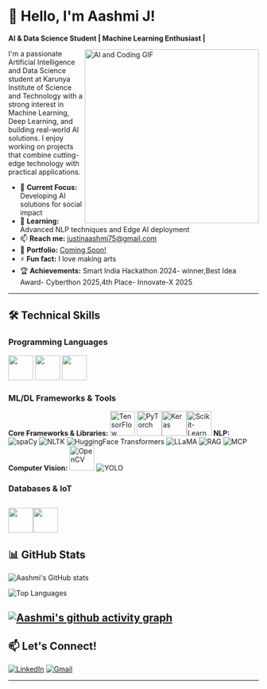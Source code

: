 # 👋 Hello, I'm Aashmi J!

**AI & Data Science Student | Machine Learning Enthusiast |**

<img align="right" width="350" src="https://media.giphy.com/media/qgQUggAC3Pfv687qPC/giphy.gif" alt="AI and Coding GIF" />

I'm a passionate Artificial Intelligence and Data Science student at Karunya Institute of Science and Technology with a strong interest in Machine Learning, Deep Learning, and building real-world AI solutions. I enjoy working on projects that combine cutting-edge technology with practical applications.

- 🔭 **Current Focus:** Developing AI solutions for social impact
- 🌱 **Learning:** Advanced NLP techniques and Edge AI deployment
- 📫 **Reach me:** [justinaashmi75@gmail.com](mailto:justinaashmi75@gmail.com)
- 🎯 **Portfolio:** [Coming Soon!]()
- ⚡ **Fun fact:** I love making arts
- 🏆 **Achievements:** Smart India Hackathon 2024- winner,Best Idea Award- Cyberthon 2025,4th Place- Innovate-X 2025
---
## 🛠️ Technical Skills

### Programming Languages
<img height="50" width="50" src="https://img.icons8.com/color/48/000000/python.png" /> <img height="50" width="50" src="https://img.icons8.com/color/48/000000/c-programming.png" /> <img height="50" width="50" src="https://img.icons8.com/color/48/000000/java-coffee-cup-logo.png" />

### ML/DL Frameworks & Tools
**Core Frameworks & Libraries:**
<img height="50" src="https://img.icons8.com/ios-filled/50/000000/tensorflow.png" alt="TensorFlow" /> <img height="50" src="https://img.icons8.com/color/48/000000/pytorch.png" alt="PyTorch" /><img height="50" src="https://img.icons8.com/color/48/000000/keras.png" alt="Keras" /><img height="50" src="https://img.icons8.com/color/48/000000/scikit-learn.png" alt="Scikit-Learn" />
**NLP:**
![spaCy](https://img.shields.io/badge/spaCy-09A3D5?style=for-the-badge&logo=spacy&logoColor=white) ![NLTK](https://img.shields.io/badge/NLTK-FF6F00?style=for-the-badge&logo=python&logoColor=white) ![HuggingFace Transformers](https://img.shields.io/badge/🤗%20Transformers-FF6F00?style=for-the-badge&logo=huggingface&logoColor=white) ![LLaMA](https://img.shields.io/badge/LLaMA-FF6F00?style=for-the-badge&logo=meta&logoColor=white) ![RAG](https://img.shields.io/badge/RAG-4285F4?style=for-the-badge&logo=rag&logoColor=white) ![MCP](https://img.shields.io/badge/MCP-FF6F00?style=for-the-badge&logo=modelcontextprotocol&logoColor=white)
**Computer Vision:**
<img height="50" src="https://img.icons8.com/color/48/000000/opencv.png" alt="OpenCV" /> ![YOLO](https://img.shields.io/badge/YOLO-00FFFF?style=for-the-badge&logo=yolo&logoColor=black)

### Databases & IoT
 <img height="50" width="50" src="https://img.icons8.com/color/48/000000/mongodb.png"/><img height="50" width="50" src="https://img.icons8.com/fluent/48/000000/arduino.png"/> 
---

## 📊 GitHub Stats

![Aashmi's GitHub stats](https://github-readme-stats.vercel.app/api?username=JAashmi&show_icons=true&theme=radical)

![Top Languages](https://github-readme-stats.vercel.app/api/top-langs/?username=JAashmi&layout=compact&theme=radical)

[![Aashmi's github activity graph](https://github-readme-activity-graph.vercel.app/graph?username=JAashmi&bg_color=000000&color=ffffff&line=51f565&point=ffffff&area=true&hide_border=true)](https://github.com/ashutosh00710/github-readme-activity-graph)
---

## 📫 Let's Connect!

[![LinkedIn](https://img.shields.io/badge/LinkedIn-0077B5?style=for-the-badge&logo=linkedin&logoColor=white)](https://www.linkedin.com/in/aashmi-j-0b9a59298/)
[![Gmail](https://img.shields.io/badge/Gmail-D14836?style=for-the-badge&logo=gmail&logoColor=white)](mailto:justinaashmi75@gmail.com)


---


